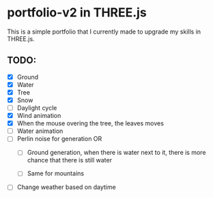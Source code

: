 # portfolio-v2 in THREE.js
This is a simple portfolio that I currently made to upgrade my skills in THREE.js.

## TODO:

- [x] Ground
- [x] Water
- [x] Tree
- [x] Snow
- [ ] Daylight cycle
- [x] Wind animation
- [x] When the mouse overing the tree, the leaves moves
- [ ] Water animation
- [ ] Perlin noise for generation OR
  - [ ] Ground generation, when there is water next to it, there is more chance that there is still water
  - [ ] Same for mountains


- [ ] Change weather based on daytime